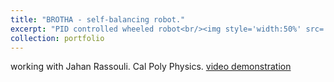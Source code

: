 ```yaml
---
title: "BROTHA - self-balancing robot."
excerpt: "PID controlled wheeled robot<br/><img style='width:50%' src='/images/brotha.png'>"
collection: portfolio
---
```


working with Jahan Rassouli. Cal Poly Physics.
[video demonstration](https://www.youtube.com/watch?v=ma2_s_oXSso)

